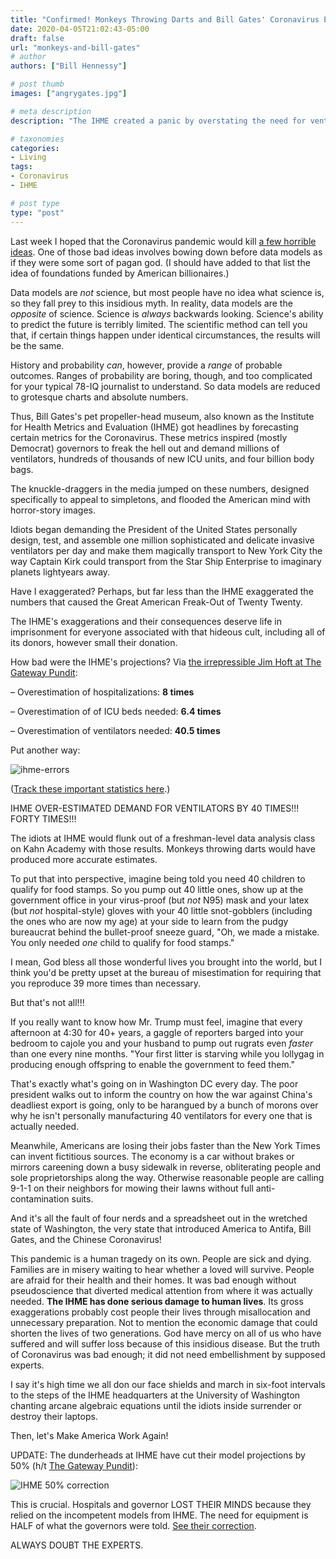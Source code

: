 ```yaml
---
title: "Confirmed! Monkeys Throwing Darts and Bill Gates' Coronavirus Estimates"
date: 2020-04-05T21:02:43-05:00
draft: false
url: "monkeys-and-bill-gates"
# author
authors: ["Bill Hennessy"]

# post thumb
images: ["angrygates.jpg"]

# meta description
description: "The IHME created a panic by overstating the need for ventilators by 40x."

# taxonomies
categories: 
- Living
tags:
- Coronavirus
- IHME

# post type
type: "post"
---
```


Last week I hoped that the Coronavirus pandemic would kill [a few horrible ideas](https://www.hennessysview.com/posts/2020/bad-ideas-that-coronavirus-might-finally-kill/). One of those bad ideas involves bowing down before data models as if they were some sort of pagan god. (I should have added to that list the idea of foundations funded by American billionaires.) 

Data models are *not* science, but most people have no idea what science is, so they fall prey to this insidious myth. In reality, data models are the *opposite* of science. Science is *always* backwards looking.  Science's ability to predict the future is terribly limited. The scientific method can tell you that, if certain things happen under identical circumstances, the results will be the same. 

History and probability *can*, however, provide a *range* of probable outcomes. Ranges of probability are boring, though, and too complicated for your typical 78-IQ journalist to understand. So data models are reduced to grotesque charts and absolute numbers. 

Thus, Bill Gates's pet propeller-head museum, also known as the Institute for Health Metrics and Evaluation (IHME) got headlines by forecasting certain metrics for the Coronavirus. These metrics inspired (mostly Democrat) governors to freak the hell out and demand millions of ventilators, hundreds of thousands of new ICU units, and four billion body bags. 

The knuckle-draggers in the media jumped on these numbers, designed specifically to appeal to simpletons, and flooded the American mind with horror-story images. 

Idiots began demanding the President of the United States personally design, test, and assemble one million sophisticated and delicate invasive ventilators per day and make them magically transport to New York City the way Captain Kirk could transport from the Star Ship Enterprise to imaginary planets lightyears away. 

Have I exaggerated? Perhaps, but far less than the IHME exaggerated the numbers that caused the Great American Freak-Out of Twenty Twenty. 

The IHME's exaggerations and their consequences deserve life in imprisonment for everyone associated with that hideous cult, including all of its donors, however small their donation.

How bad were the IHME's projections? Via [the irrepressible Jim Hoft at The Gateway Pundit](https://www.thegatewaypundit.com/2020/04/latest-numbers-govt-models-overestimated-hospitalizations-8-times-icu-beds-6-4-times-ventilators-needed-40-5-times/):  


– Overestimation of hospitalizations: **8 times**

– Overestimation of of ICU beds needed: **6.4 times**

– Overestimation of ventilators needed: **40.5 times**

Put another way:

![ihme-errors](/images/ihme-error.png)


([Track these important statistics here](https://covidtracking.com/data).)

IHME OVER-ESTIMATED DEMAND FOR VENTILATORS BY 40 TIMES!!! FORTY TIMES!!!

The idiots at IHME would flunk out of a freshman-level data analysis class on Kahn Academy with those results. Monkeys throwing darts would have produced more accurate estimates.

To put that into perspective, imagine being told you need 40 children to qualify for food stamps. So you pump out 40 little ones, show up at the government office in your virus-proof (but *not* N95) mask and your latex (but *not* hospital-style) gloves with your 40 little snot-gobblers (including the ones who are now my age) at your side to learn from the pudgy bureaucrat behind the bullet-proof sneeze guard, "Oh, we made a mistake. You only needed *one* child to qualify for food stamps."

I mean, God bless all those wonderful lives you brought into the world, but I think you'd be pretty upset at the bureau of misestimation for requiring that you reproduce 39 more times than necessary. 

But that's not all!!!

If you really want to know how Mr. Trump must feel, imagine that every afternoon at 4:30 for 40+ years, a gaggle of reporters barged into your bedroom to cajole you and your husband to pump out rugrats even *faster* than one every nine months. "Your first litter is starving while you lollygag in producing enough offspring to enable the government to feed them."

That's exactly what's going on in Washington DC every day. The poor president walks out to inform the country on how the war against China's deadliest export is going, only to be harangued by a bunch of morons over why he isn't personally manufacturing 40 ventilators for every one that is actually needed. 

Meanwhile, Americans are losing their jobs faster than the New York Times can invent fictitious sources. The economy is a car without brakes or mirrors careening down a busy sidewalk in reverse, obliterating people and sole proprietorships along the way. Otherwise reasonable people are calling 9-1-1 on their neighbors for mowing their lawns without full anti-contamination suits. 

And it's all the fault of four nerds and a spreadsheet out in the wretched state of Washington, the very state that introduced America to Antifa, Bill Gates, and the Chinese Coronavirus!

This pandemic is a human tragedy on its own. People are sick and dying. Families are in misery waiting to hear whether a loved will survive. People are afraid for their health and their homes. It was bad enough without pseudoscience that diverted medical attention from where it was actually needed. **The IHME has done serious damage to human lives**. Its gross exaggerations probably cost people their lives through misallocation and unnecessary preparation. Not to mention the economic damage that could shorten the lives of two generations. God have mercy on all of us who have suffered and will suffer loss because of this insidious disease. But the truth of Coronavirus was bad enough; it did not need embellishment by supposed experts.

I say it's high time we all don our face shields and march in six-foot intervals to the steps of the IHME headquarters at the University of Washington chanting arcane algebraic equations until the idiots inside surrender or destroy their laptops. 

Then, let's Make America Work Again!

UPDATE: The dunderheads at IHME have cut their model projections by 50% (h/t [The Gateway Pundit](https://www.thegatewaypundit.com/2020/04/huge-official-IHME-model-coronavirus-used-cdc-just-cut-numbers-half-making-go-along/)):

![IHME 50% correction](/images/IHME-update.png)

This is crucial. Hospitals and governor LOST THEIR MINDS because they relied on the incompetent models from IHME. The need for equipment is HALF of what the governors were told. [See their correction](http://www.healthdata.org/covid/updates).

ALWAYS DOUBT THE EXPERTS. 
